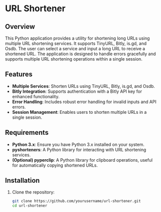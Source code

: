 # URL Shortener

## Overview

This Python application provides a utility for shortening long URLs using multiple URL shortening services. It supports TinyURL, Bitly, is.gd, and Osdb. The user can select a service and input a long URL to receive a shortened URL. The application is designed to handle errors gracefully and supports multiple URL shortening operations within a single session.

## Features

- **Multiple Services**: Shorten URLs using TinyURL, Bitly, is.gd, and Osdb.
- **Bitly Integration**: Supports authentication with a Bitly API key for enhanced functionality.
- **Error Handling**: Includes robust error handling for invalid inputs and API errors.
- **Session Management**: Enables users to shorten multiple URLs in a single session.

## Requirements

- **Python 3.x**: Ensure you have Python 3.x installed on your system.
- **pyshorteners**: A Python library for interacting with URL shortening services.
- **(Optional) pyperclip**: A Python library for clipboard operations, useful for automatically copying shortened URLs.

## Installation

1. Clone the repository:

   ```bash
   git clone https://github.com/yourusername/url-shortener.git
   cd url-shortener
